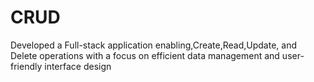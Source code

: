 # CRUD
Developed a Full-stack application enabling,Create,Read,Update, and Delete operations with a focus on efficient data management and user-friendly interface design
